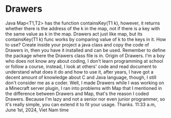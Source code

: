 # Drawers
Java Map&lt;T1,T2> has the function containsKey(T1 k), however, it returns whether there is the address of the k in the map, not if there is a key with the same value as k in the map. Drawers act just like map, but its containsKey(T1 k) func works by comparing value of k to the keys in it.
How to use?
Create inside your project a java class and copy the code of Drawers in, then you have it installed and can be used. Remember to define the package where the Drawers class file is in.
Origin of Drawers.
I'm a boy who does not know any about coding, I don't learn programming at school or follow a course, instead, I look at others' code and read document to understand what does it do and how to use it, after years, I have got a decent amount of knowledge about C and Java language, though, I still don't consider me as a coder. Well, I made Drawers while I was working on a Minecraft server plugin, I ran into problems with Map that I mentioned in the difference between Drawers and Map, that's the reason I coded Drawers. Because I'm lazy and not a senior nor even junior programmer, so it's really simple, you can extend it to fit your usage.
Thanks.
11:33 a.m, June 1st, 2024, Viet Nam time
